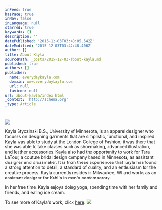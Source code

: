 ```yaml
---
inFeed: true
hasPage: true
inNav: false
inLanguage: null
starred: true
keywords: []
description: ''
datePublished: '2015-12-03T03:48:05.542Z'
dateModified: '2015-12-03T03:47:48.406Z'
author: []
title: About Kayla
sourcePath: _posts/2015-12-03-about-kayla.md
published: true
authors: []
publisher:
  name: everydaykayla.com
  domain: www.everydaykayla.com
  url: null
  favicon: null
url: about-kayla/index.html
_context: 'http://schema.org'
_type: Article

---
```

![](http://www.everydaykayla.com/wp-content/uploads/2014/01/KAYLA_2-300x200.jpg)

Kayla Styczinski B.S., University of Minnesota, is an apparel designer who focuses on designing garments that are simplistic, functional, and inspired. Kayla was able to study at the London College of Fashion; it was there that she was able to take classes such as shoemaking, advanced illustration, and leather accessories. Kayla also had the opportunity to work for Tara LaTour, a couture bridal design company based in Minnesota, as assistant designer and dressmaker. It is from these experiences that Kayla has found a strong attention to detail, a standard of quality, and an enthusiasm for the creative process. Kayla currently resides in Milwaukee, WI and works as an assistant designer for Kohl's in men's contemporary.

In her free time, Kayla enjoys doing yoga, spending time with her family and friends, and eating ice cream.

To see more of Kayla's work, click [here][0].
![](https://the-grid-user-content.s3-us-west-2.amazonaws.com/b0bde421-a2ac-40e1-98ac-3424739eb460.png)

[0]: http://www.everydaykayla.com/work/